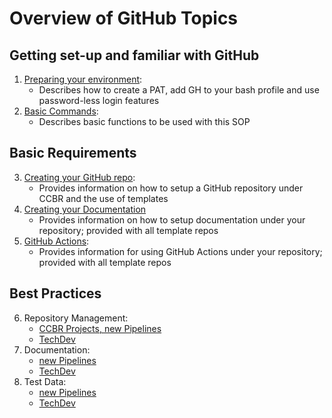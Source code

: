 # Overview of GitHub Topics
## Getting set-up and familiar with GitHub
1. [Preparing your environment](https://ccbr.github.io/HowTos/GitHub/howto_setup/):
    - Describes how to create a PAT, add GH to your bash profile and use password-less login features
2. [Basic Commands](https://ccbr.github.io/HowTos/GitHub/howto_functions/):
    - Describes basic functions to be used with this SOP

## Basic Requirements
3. [Creating your GitHub repo](https://ccbr.github.io/HowTos/GitHub/setup_repo/):
    - Provides information on how to setup a GitHub repository under CCBR and the use of templates
4. [Creating your Documentation](https://ccbr.github.io/HowTos/GitHub/setup_docs)
    - Provides information on how to setup documentation under your repository; provided with all template repos
5. [GitHub Actions](https://ccbr.github.io/HowTos/GitHub/sop_actions/):
    - Provides information for using GitHub Actions under your repository; provided with all template repos

## Best Practices
6. Repository Management:
    - [CCBR Projects, new Pipelines](https://ccbr.github.io/HowTos/GitHub/sop_repo_projpipes/)
    - [TechDev](https://ccbr.github.io/HowTos/GitHub/sop_repo_techdev/)
7. Documentation:
    - [new Pipelines](https://ccbr.github.io/HowTos/GitHub/sop_doc_projpipes/)
    - [TechDev](https://ccbr.github.io/HowTos/GitHub/sop_doc_techdev/)
8. Test Data:
    - [new Pipelines](https://ccbr.github.io/HowTos/GitHub/sop_testdata_projpipes/)
    - [TechDev](https://ccbr.github.io/HowTos/GitHub/sop_testdata_techdev/)